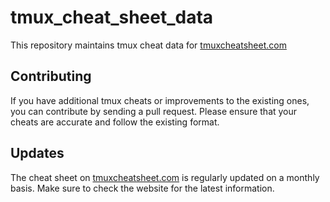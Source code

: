 # tmux_cheat_sheet_data

This repository maintains tmux cheat data for [tmuxcheatsheet.com](https://tmuxcheatsheet.com)

## Contributing

If you have additional tmux cheats or improvements to the existing ones, you can contribute by sending a pull request. Please ensure that your cheats are accurate and follow the existing format.

## Updates

The cheat sheet on [tmuxcheatsheet.com](https://tmuxcheatsheet.com) is regularly updated on a monthly basis. Make sure to check the website for the latest information.
